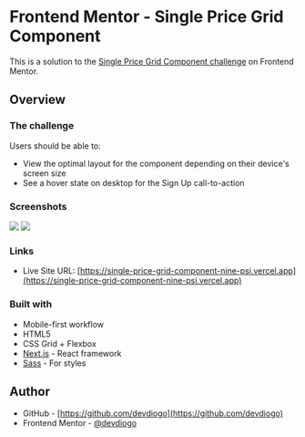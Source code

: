 # Frontend Mentor - Single Price Grid Component

This is a solution to the [Single Price Grid Component challenge](https://www.frontendmentor.io/challenges/single-price-grid-component-5ce41129d0ff452fec5abbbc) on Frontend Mentor.

## Overview

### The challenge

Users should be able to:

- View the optimal layout for the component depending on their device's screen size
- See a hover state on desktop for the Sign Up call-to-action

### Screenshots

![](https://user-images.githubusercontent.com/45532934/122510920-cdf3e500-cfdc-11eb-9b07-a0b309a815ad.png)
![](https://user-images.githubusercontent.com/45532934/122510855-b4529d80-cfdc-11eb-8d60-3359cea10d51.png)

### Links

- Live Site URL: [https://single-price-grid-component-nine-psi.vercel.app](https://single-price-grid-component-nine-psi.vercel.app)

### Built with

- Mobile-first workflow
- HTML5
- CSS Grid + Flexbox
- [Next.js](https://nextjs.org/) - React framework
- [Sass](https://sass-lang.com) - For styles

## Author

- GitHub - [https://github.com/devdiogo](https://github.com/devdiogo)
- Frontend Mentor - [@devdiogo](https://www.frontendmentor.io/profile/devdiogo)
